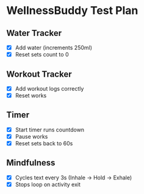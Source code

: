 # WellnessBuddy Test Plan

## Water Tracker
- [x] Add water (increments 250ml)
- [x] Reset sets count to 0

## Workout Tracker
- [x] Add workout logs correctly
- [x] Reset works

## Timer
- [x] Start timer runs countdown
- [x] Pause works
- [x] Reset sets back to 60s

## Mindfulness
- [x] Cycles text every 3s (Inhale -> Hold -> Exhale)
- [x] Stops loop on activity exit
